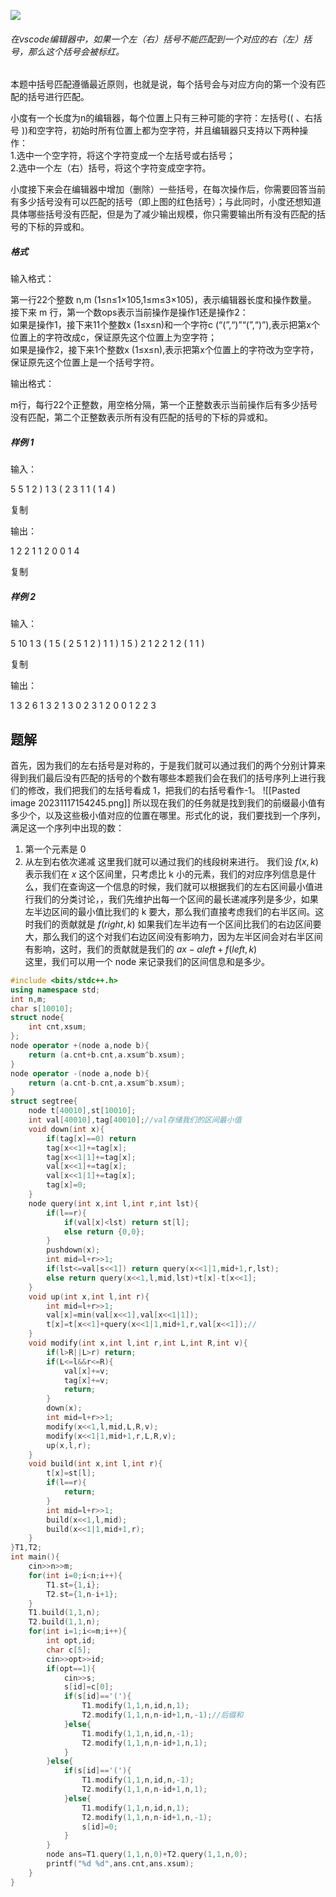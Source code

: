 ![](https://www.matiji.net/img/2023-06-13/cKFpk1G2W1dtw8PwfHsjmrDiRE4XWydS.png)

###### 在vscode编辑器中，如果一个左（右）括号不能匹配到一个对应的右（左）括号，那么这个括号会被标红。

本题中括号匹配遵循最近原则，也就是说，每个括号会与对应方向的第一个没有匹配的括号进行匹配。

小度有一个长度为n的编辑器，每个位置上只有三种可能的字符：左括号(( 、右括号 ))和空字符，初始时所有位置上都为空字符，并且编辑器只支持以下两种操作：  
1.选中一个空字符，将这个字符变成一个左括号或右括号；  
2.选中一个左（右）括号，将这个字符变成空字符。

小度接下来会在编辑器中增加（删除）一些括号，在每次操作后，你需要回答当前有多少括号没有可以匹配的括号（即上图的红色括号）；与此同时，小度还想知道具体哪些括号没有匹配，但是为了减少输出规模，你只需要输出所有没有匹配的括号的下标的异或和。

##### 格式

输入格式：

第一行22个整数 n,m (1≤n≤1×105,1≤m≤3×105)，表示编辑器长度和操作数量。  
接下来 m 行，第一个数ops表示当前操作是操作1还是操作2：  
如果是操作1，接下来11个整数x (1≤x≤n)和一个字符c (“(”,“)”“(”,“)”),表示把第x个位置上的字符改成c，保证原先这个位置上为空字符；  
如果是操作2，接下来1个整数x (1≤x≤n),表示把第x个位置上的字符改为空字符，保证原先这个位置上是一个括号字符。

输出格式：

m行，每行22个正整数，用空格分隔，第一个正整数表示当前操作后有多少括号没有匹配，第二个正整数表示所有没有匹配的括号的下标的异或和。

##### 样例 1

输入：

5 5
1 2 )
1 3 (
2 3
1 1 (
1 4 )

复制

输出：

1 2
2 1
1 2
0 0
1 4

复制

##### 样例 2

输入：

5 10
1 3 (
1 5 (
2 5
1 2 )
1 1 )
1 5 )
2 1
2 2
1 2 (
1 1 )

复制

输出：

1 3
2 6
1 3
2 1
3 0
2 3
1 2
0 0
1 2
2 3

## 题解
首先，因为我们的左右括号是对称的，于是我们就可以通过我们的两个分别计算来得到我们最后没有匹配的括号的个数有哪些本题我们会在我们的括号序列上进行我们的修改，我们把我们的左括号看成 1，把我们的右括号看作-1。
![[Pasted image 20231117154245.png]]
所以现在我们的任务就是找到我们的前缀最小值有多少个，以及这些极小值对应的位置在哪里。形式化的说，我们要找到一个序列，满足这一个序列中出现的数：
1. 第一个元素是 0
2. 从左到右依次递减
这里我们就可以通过我们的线段树来进行。
我们设 $f(x,k)$ 表示我们在 $x$ 这个区间里，只考虑比 k 小的元素，我们的对应序列信息是什么，我们在查询这一个信息的时候，我们就可以根据我们的左右区间最小值进行我们的分类讨论，，我们先维护出每一个区间的最长递减序列是多少，如果左半边区间的最小值比我们的 k 要大，那么我们直接考虑我们的右半区间。这时我们的贡献就是 $f(right,k)$
如果我们左半边有一个区间比我们的右边区间要大，那么我们的这个对我们右边区间没有影响力，因为左半区间会对右半区间有影响，这时，我们的贡献就是我们的 $ax-aleft+f(left,k)$  
这里，我们可以用一个 node 来记录我们的区间信息和是多少。

```cpp
#include <bits/stdc++.h>
using namespace std;
int n,m;
char s[10010];
struct node{
	int cnt,xsum;
};
node operator +(node a,node b){
	return (a.cnt+b.cnt,a.xsum^b.xsum);
}
node operator -(node a,node b){
	return (a.cnt-b.cnt,a.xsum^b.xsum); 
}
struct segtree{
	node t[40010],st[10010];
	int val[40010],tag[40010];//val存储我们的区间最小值
	void down(int x){
		if(tag[x]==0) return
		tag[x<<1]+=tag[x];
		tag[x<<1|1]+=tag[x];
		val[x<<1]+=tag[x];
		val[x<<1|1]+=tag[x];
		tag[x]=0;
	}
	node query(int x,int l,int r,int lst){
		if(l==r){
			if(val[x]<lst) return st[l];
			else return {0,0};
		}
		pushdown(x);
		int mid=l+r>>1;
		if(lst<=val[s<<1]) return query(x<<1|1,mid+1,r,lst);
		else return query(x<<1,l,mid,lst)+t[x]-t[x<<1];
	}
	void up(int x,int l,int r){
		int mid=l+r>>1;
		val[x]=min(val[x<<1],val[x<<1|1]);
		t[x]=t[x<<1]+query(x<<1|1,mid+1,r,val[x<<1]);//
	}
	void modify(int x,int l,int r,int L,int R,int v){
		if(l>R||L>r) return;
		if(L<=l&&r<=R){
			val[x]+=v;
			tag[x]+=v;
			return;
		}
		down(x);
		int mid=l+r>>1;
		modify(x<<1,l,mid,L,R,v);
		modify(x<<1|1,mid+1,r,L,R,v);
		up(x,l,r); 
	}
	void build(int x,int l,int r){
		t[x]=st[l];
		if(l==r){
			return;
		}
		int mid=l+r>>1;
		build(x<<1,l,mid);
		build(x<<1|1,mid+1,r);
	}
}T1,T2;
int main(){
	cin>>n>>m;
	for(int i=0;i<n;i++){
		T1.st={1,i};
		T2.st={1,n-i+1};
	}
	T1.build(1,1,n);
	T2.build(1,1,n);
	for(int i=1;i<=m;i++){
		int opt,id;
		char c[5];
		cin>>opt>>id;
		if(opt==1){
			cin>>s;
			s[id]=c[0];
			if(s[id]=='('){
				T1.modify(1,1,n,id,n,1);
				T2.modify(1,1,n,n-id+1,n,-1);//后缀和
			}else{
				T1.modify(1,1,n,id,n,-1);
				T2.modify(1,1,n,n-id+1,n,1);
			}
		}else{
			if(s[id]=='('){
				T1.modify(1,1,n,id,n,-1);
				T2.modify(1,1,n,n-id+1,n,1);
			}else{
				T1.modify(1,1,n,id,n,1);
				T2.modify(1,1,n,n-id+1,n,-1);
				s[id]=0;
			}
		}
		node ans=T1.query(1,1,n,0)+T2.query(1,1,n,0);
		printf("%d %d",ans.cnt,ans.xsum);
	}
}
```